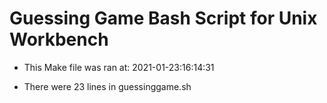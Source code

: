 # Guessing Game Bash Script for Unix Workbench

* This Make file was ran at: 2021-01-23:16:14:31

* There were 23 lines in guessinggame.sh

